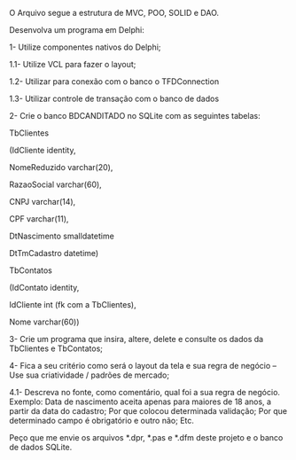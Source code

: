 O Arquivo segue a estrutura de MVC, POO, SOLID e DAO.



Desenvolva um programa em Delphi:


1- Utilize componentes nativos do Delphi;

1.1- Utilize VCL para fazer o layout;

1.2- Utilizar para conexão com o banco o TFDConnection

1.3- Utilizar controle de transação com o banco de dados


2- Crie o banco BDCANDITADO no SQLite com as seguintes tabelas:

 

TbClientes

(IdCliente identity,

NomeReduzido varchar(20),

RazaoSocial varchar(60),

CNPJ varchar(14),

CPF varchar(11),

DtNascimento smalldatetime

DtTmCadastro datetime) 

 

TbContatos

(IdContato identity,

IdCliente int (fk com a TbClientes),

Nome varchar(60))


3- Crie um programa que insira, altere, delete e consulte os dados da TbClientes e TbContatos;

 

4- Fica a seu critério como será o layout da tela e sua regra de negócio – Use sua criatividade / padrões de mercado;

4.1- Descreva no fonte, como comentário, qual foi a sua regra de negócio. Exemplo: Data de nascimento aceita apenas para maiores de 18 anos, a partir da data do cadastro; Por que colocou determinada validação; Por que determinado campo é obrigatório e outro não; Etc.


Peço que me envie os arquivos *.dpr, *.pas e *.dfm deste projeto e o banco de dados SQLite.

